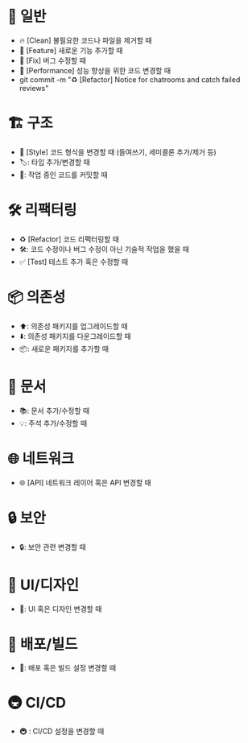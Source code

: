 # 📝 일반

- 🔥 [Clean] 불필요한 코드나 파일을 제거할 때
- 🌟 [Feature] 새로운 기능 추가할 때
- 🐛 [Fix] 버그 수정할 때
- 🚀 [Performance] 성능 향상을 위한 코드 변경할 때
- git commit -m "♻️ [Refactor] Notice for chatrooms and catch failed reviews"

# 🏗️ 구조

- 🎨 [Style] 코드 형식을 변경할 때 (들여쓰기, 세미콜론 추가/제거 등)
- 🏷️: 타입 추가/변경할 때
- 🚧: 작업 중인 코드를 커밋할 때

# 🛠️ 리팩터링

- ♻️ [Refactor] 코드 리팩터링할 때
- 🛠: 코드 수정이나 버그 수정이 아닌 기술적 작업을 했을 때
- ✅ [Test] 테스트 추가 혹은 수정할 때

# 📦 의존성

- ⬆️: 의존성 패키지를 업그레이드할 때
- ⬇️: 의존성 패키지를 다운그레이드할 때
- 📦: 새로운 패키지를 추가할 때

# 📖 문서

- 📚: 문서 추가/수정할 때
- 💡: 주석 추가/수정할 때

# 🌐 네트워크

- 🌐 [API] 네트워크 레이어 혹은 API 변경할 때

# 🔒 보안

- 🔒: 보안 관련 변경할 때

# 🌈 UI/디자인

- 🎨: UI 혹은 디자인 변경할 때

# 🚂 배포/빌드

- 🚂: 배포 혹은 빌드 설정 변경할 때

# 🚇 CI/CD

- 🚇 : CI/CD 설정을 변경할 때
